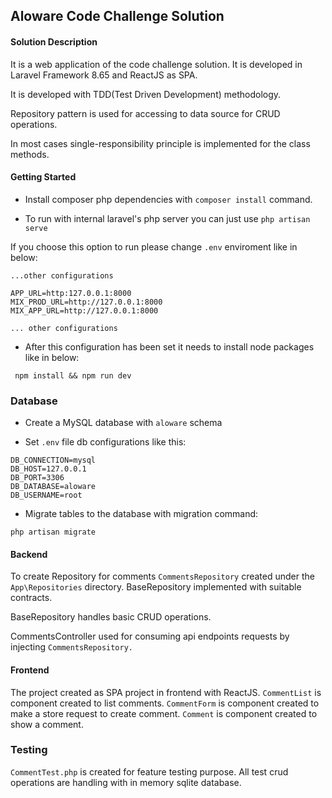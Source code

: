 ## **Aloware Code Challenge Solution**

#### **Solution Description**

It is a web application of the code challenge solution. It is developed in Laravel Framework 8.65 and ReactJS as SPA.

It is developed with TDD(Test Driven Development) methodology.

Repository pattern is used for accessing to data source for CRUD operations.

In most cases single-responsibility principle is implemented for the class methods.

#### **Getting Started**

-   Install composer php dependencies with `composer install` command.

-   To run with internal laravel's php server you can just use `php artisan serve`

If you choose this option to run please change `.env` enviroment like in below:

```
...other configurations

APP_URL=http:127.0.0.1:8000
MIX_PROD_URL=http://127.0.0.1:8000
MIX_APP_URL=http://127.0.0.1:8000

... other configurations
```

-   After this configuration has been set it needs to install node packages like in below:

```
 npm install && npm run dev
```

### **Database**

-   Create a MySQL database with `aloware` schema

-   Set `.env` file db configurations like this:

```
DB_CONNECTION=mysql
DB_HOST=127.0.0.1
DB_PORT=3306
DB_DATABASE=aloware
DB_USERNAME=root

```

-   Migrate tables to the database with migration command:

```
php artisan migrate
```

#### **Backend**

To create Repository for comments `CommentsRepository` created under the `App\Repositories` directory. BaseRepository implemented with suitable contracts.

BaseRepository handles basic CRUD operations.

CommentsController used for consuming api endpoints requests by injecting `CommentsRepository.`

#### **Frontend**

The project created as SPA project in frontend with ReactJS. `CommentList` is component created to list comments. `CommentForm` is component created to make a store request to create comment. `Comment` is component created to show a comment.

### **Testing**

`CommentTest.php` is created for feature testing purpose. All test crud operations are handling with in memory sqlite database.
